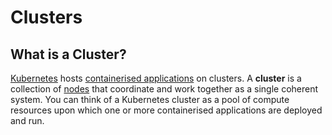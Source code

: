 
# Clusters

## What is a Cluster?

[Kubernetes](what-is-kubernetes) hosts [containerised applications](../concepts/containerised-application) on 
clusters. 
A **cluster** is a collection of [nodes](nodes) that coordinate and work together as a single coherent system.
You can think of a Kubernetes cluster as a pool of compute resources upon which one or more containerised applications 
are deployed and run.
